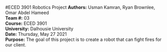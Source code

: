 #ECED 3901 Robotics Project 
**Authors:** Usman Kamran, Ryan Brownlee, Omar Abdel Hameed  
**Team #:** 03  
**Course:** ECED 3901  
**University:** Dalhousie University  
**Date:** Thursday, May 27 2021  
**Purpose:** The goal of this project is to create a robot that can fight fires for our client.   
